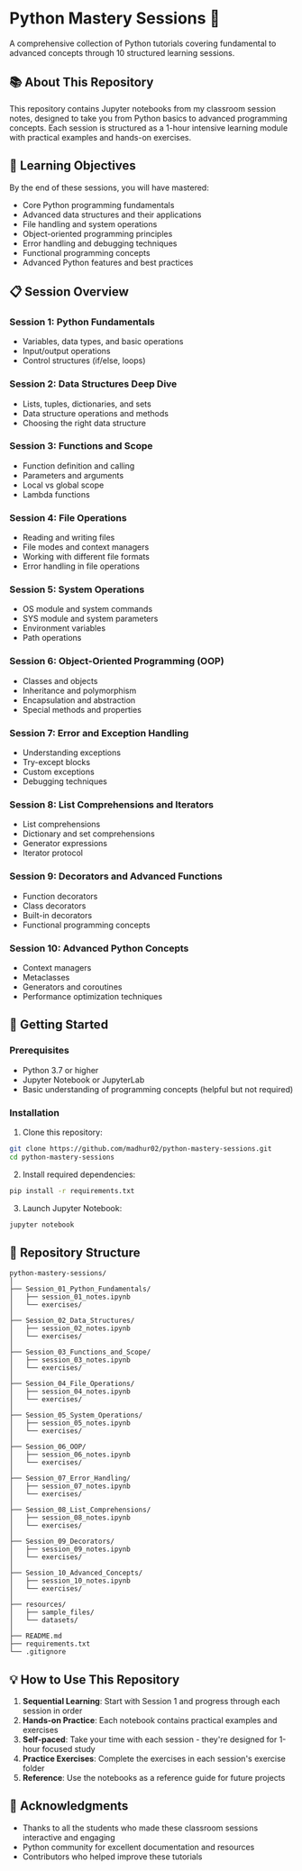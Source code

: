# Python Mastery Sessions 🐍

A comprehensive collection of Python tutorials covering fundamental to advanced concepts through 10 structured learning sessions.

## 📚 About This Repository

This repository contains Jupyter notebooks from my classroom session notes, designed to take you from Python basics to advanced programming concepts. Each session is structured as a 1-hour intensive learning module with practical examples and hands-on exercises.

## 🎯 Learning Objectives

By the end of these sessions, you will have mastered:
- Core Python programming fundamentals
- Advanced data structures and their applications
- File handling and system operations
- Object-oriented programming principles
- Error handling and debugging techniques
- Functional programming concepts
- Advanced Python features and best practices

## 📋 Session Overview

### Session 1: Python Fundamentals
- Variables, data types, and basic operations
- Input/output operations
- Control structures (if/else, loops)

### Session 2: Data Structures Deep Dive
- Lists, tuples, dictionaries, and sets
- Data structure operations and methods
- Choosing the right data structure

### Session 3: Functions and Scope
- Function definition and calling
- Parameters and arguments
- Local vs global scope
- Lambda functions

### Session 4: File Operations
- Reading and writing files
- File modes and context managers
- Working with different file formats
- Error handling in file operations

### Session 5: System Operations
- OS module and system commands
- SYS module and system parameters
- Environment variables
- Path operations

### Session 6: Object-Oriented Programming (OOP)
- Classes and objects
- Inheritance and polymorphism
- Encapsulation and abstraction
- Special methods and properties

### Session 7: Error and Exception Handling
- Understanding exceptions
- Try-except blocks
- Custom exceptions
- Debugging techniques

### Session 8: List Comprehensions and Iterators
- List comprehensions
- Dictionary and set comprehensions
- Generator expressions
- Iterator protocol

### Session 9: Decorators and Advanced Functions
- Function decorators
- Class decorators
- Built-in decorators
- Functional programming concepts

### Session 10: Advanced Python Concepts
- Context managers
- Metaclasses
- Generators and coroutines
- Performance optimization techniques

## 🚀 Getting Started

### Prerequisites
- Python 3.7 or higher
- Jupyter Notebook or JupyterLab
- Basic understanding of programming concepts (helpful but not required)

### Installation

1. Clone this repository:
```bash
git clone https://github.com/madhur02/python-mastery-sessions.git
cd python-mastery-sessions
```

2. Install required dependencies:
```bash
pip install -r requirements.txt
```

3. Launch Jupyter Notebook:
```bash
jupyter notebook
```

## 📁 Repository Structure

```
python-mastery-sessions/
│
├── Session_01_Python_Fundamentals/
│   ├── session_01_notes.ipynb
│   └── exercises/
│
├── Session_02_Data_Structures/
│   ├── session_02_notes.ipynb
│   └── exercises/
│
├── Session_03_Functions_and_Scope/
│   ├── session_03_notes.ipynb
│   └── exercises/
│
├── Session_04_File_Operations/
│   ├── session_04_notes.ipynb
│   └── exercises/
│
├── Session_05_System_Operations/
│   ├── session_05_notes.ipynb
│   └── exercises/
│
├── Session_06_OOP/
│   ├── session_06_notes.ipynb
│   └── exercises/
│
├── Session_07_Error_Handling/
│   ├── session_07_notes.ipynb
│   └── exercises/
│
├── Session_08_List_Comprehensions/
│   ├── session_08_notes.ipynb
│   └── exercises/
│
├── Session_09_Decorators/
│   ├── session_09_notes.ipynb
│   └── exercises/
│
├── Session_10_Advanced_Concepts/
│   ├── session_10_notes.ipynb
│   └── exercises/
│
├── resources/
│   ├── sample_files/
│   └── datasets/
│
├── README.md
├── requirements.txt
└── .gitignore
```

## 💡 How to Use This Repository

1. **Sequential Learning**: Start with Session 1 and progress through each session in order
2. **Hands-on Practice**: Each notebook contains practical examples and exercises
3. **Self-paced**: Take your time with each session - they're designed for 1-hour focused study
4. **Practice Exercises**: Complete the exercises in each session's exercise folder
5. **Reference**: Use the notebooks as a reference guide for future projects




## 🌟 Acknowledgments

- Thanks to all the students who made these classroom sessions interactive and engaging
- Python community for excellent documentation and resources
- Contributors who helped improve these tutorials
